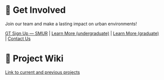 # 🤝 Get Involved

Join our team and make a lasting impact on urban environments!
 
[GT Sign Up — SMUR](https://www.vip.gatech.edu/teams/vyh) | [Learn More (undergraduate)](https://vip.gatech.edu/apply-undergraduate-students) | [Learn More (graduate)](https://vip.gatech.edu/graduate-students) | [Contact Us](mailto:patrick.kastner@gatech.edu)

# 📄 Project Wiki

[Link to current and previous projects](/wiki/projects/)


